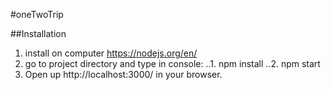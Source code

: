  #oneTwoTrip 

##Installation
1. install on computer https://nodejs.org/en/
2. go to project directory and type in console:
..1. npm install
..2. npm start
3. Open up http://localhost:3000/ in your browser.
